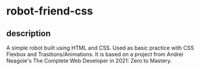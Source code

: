 # robot-friend-css

## description

A simple robot built using HTML and CSS. Used as basic practice with CSS Flexbox and Trasitions/Animations. It is based on a project from Andrei Neagoie's The Complete Web Developer in 2021: Zero to Mastery.
